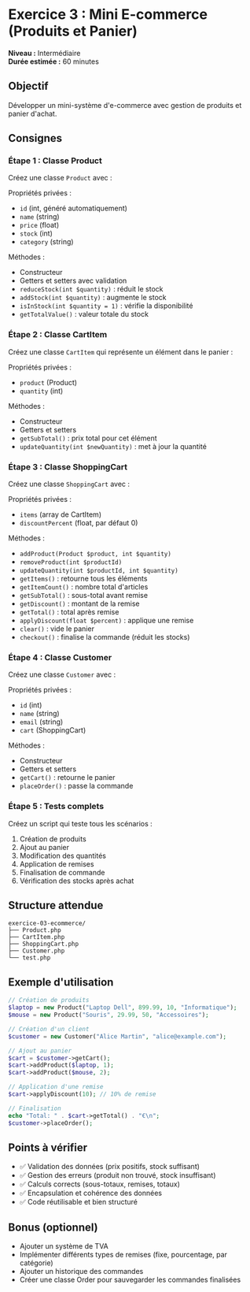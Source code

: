 # Exercice 3 : Mini E-commerce (Produits et Panier)

**Niveau :** Intermédiaire  
**Durée estimée :** 60 minutes

## Objectif

Développer un mini-système d'e-commerce avec gestion de produits et panier
d'achat.

## Consignes

### Étape 1 : Classe Product

Créez une classe `Product` avec :

Propriétés privées :

- `id` (int, généré automatiquement)
- `name` (string)
- `price` (float)
- `stock` (int)
- `category` (string)

Méthodes :

- Constructeur
- Getters et setters avec validation
- `reduceStock(int $quantity)` : réduit le stock
- `addStock(int $quantity)` : augmente le stock
- `isInStock(int $quantity = 1)` : vérifie la disponibilité
- `getTotalValue()` : valeur totale du stock

### Étape 2 : Classe CartItem

Créez une classe `CartItem` qui représente un élément dans le panier :

Propriétés privées :

- `product` (Product)
- `quantity` (int)

Méthodes :

- Constructeur
- Getters et setters
- `getSubTotal()` : prix total pour cet élément
- `updateQuantity(int $newQuantity)` : met à jour la quantité

### Étape 3 : Classe ShoppingCart

Créez une classe `ShoppingCart` avec :

Propriétés privées :

- `items` (array de CartItem)
- `discountPercent` (float, par défaut 0)

Méthodes :

- `addProduct(Product $product, int $quantity)`
- `removeProduct(int $productId)`
- `updateQuantity(int $productId, int $quantity)`
- `getItems()` : retourne tous les éléments
- `getItemCount()` : nombre total d'articles
- `getSubTotal()` : sous-total avant remise
- `getDiscount()` : montant de la remise
- `getTotal()` : total après remise
- `applyDiscount(float $percent)` : applique une remise
- `clear()` : vide le panier
- `checkout()` : finalise la commande (réduit les stocks)

### Étape 4 : Classe Customer

Créez une classe `Customer` avec :

Propriétés privées :

- `id` (int)
- `name` (string)
- `email` (string)
- `cart` (ShoppingCart)

Méthodes :

- Constructeur
- Getters et setters
- `getCart()` : retourne le panier
- `placeOrder()` : passe la commande

### Étape 5 : Tests complets

Créez un script qui teste tous les scénarios :

1. Création de produits
2. Ajout au panier
3. Modification des quantités
4. Application de remises
5. Finalisation de commande
6. Vérification des stocks après achat

## Structure attendue

```text
exercice-03-ecommerce/
├── Product.php
├── CartItem.php
├── ShoppingCart.php
├── Customer.php
└── test.php
```

## Exemple d'utilisation

```php
// Création de produits
$laptop = new Product("Laptop Dell", 899.99, 10, "Informatique");
$mouse = new Product("Souris", 29.99, 50, "Accessoires");

// Création d'un client
$customer = new Customer("Alice Martin", "alice@example.com");

// Ajout au panier
$cart = $customer->getCart();
$cart->addProduct($laptop, 1);
$cart->addProduct($mouse, 2);

// Application d'une remise
$cart->applyDiscount(10); // 10% de remise

// Finalisation
echo "Total: " . $cart->getTotal() . "€\n";
$customer->placeOrder();
```

## Points à vérifier

- ✅ Validation des données (prix positifs, stock suffisant)
- ✅ Gestion des erreurs (produit non trouvé, stock insuffisant)
- ✅ Calculs corrects (sous-totaux, remises, totaux)
- ✅ Encapsulation et cohérence des données
- ✅ Code réutilisable et bien structuré

## Bonus (optionnel)

- Ajouter un système de TVA
- Implémenter différents types de remises (fixe, pourcentage, par catégorie)
- Ajouter un historique des commandes
- Créer une classe Order pour sauvegarder les commandes finalisées
